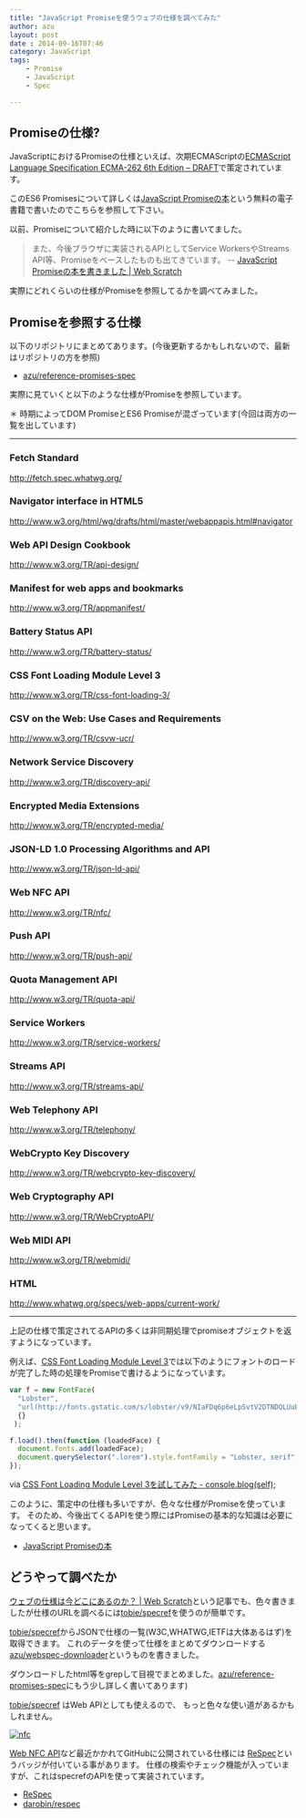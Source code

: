 ```yaml
---
title: "JavaScript Promiseを使うウェブの仕様を調べてみた"
author: azu
layout: post
date : 2014-09-16T07:46
category: JavaScript
tags:
    - Promise
    - JavaScript
    - Spec

---
```


## Promiseの仕様?

JavaScriptにおけるPromiseの仕様といえば、次期ECMAScriptの[ECMAScript Language Specification ECMA-262 6th Edition – DRAFT](http://people.mozilla.org/~jorendorff/es6-draft.html#sec-promise-objects "ECMAScript Language Specification ECMA-262 6th Edition – DRAFT")で策定されています。

このES6 Promisesについて詳しくは[JavaScript Promiseの本](http://azu.github.io/promises-book/ "JavaScript Promiseの本")という無料の電子書籍で書いたのでこちらを参照して下さい。

以前、Promiseについて紹介した時に以下のように書いてました。

> また、今後ブラウザに実装されるAPIとしてService WorkersやStreams API等、Promiseをベースしたものも出てきています。 -- [JavaScript Promiseの本を書きました | Web Scratch](http://efcl.info/2014/0623/res3943/ "JavaScript Promiseの本を書きました | Web Scratch")

実際にどれくらいの仕様がPromiseを参照してるかを調べてみました。

## Promiseを参照する仕様

以下のリポジトリにまとめてあります。(今後更新するかもしれないので、最新はリポジトリの方を参照)

- [azu/reference-promises-spec](https://github.com/azu/reference-promises-spec "azu/reference-promises-spec")

実際に見ていくと以下のような仕様がPromiseを参照しています。

＊ 時期によってDOM PromiseとES6 Promiseが混ざっています(今回は両方の一覧を出しています)

---

### Fetch Standard
http://fetch.spec.whatwg.org/

### Navigator interface in HTML5
http://www.w3.org/html/wg/drafts/html/master/webappapis.html#navigator

### Web API Design Cookbook
http://www.w3.org/TR/api-design/

### Manifest for web apps and bookmarks
http://www.w3.org/TR/appmanifest/

### Battery Status API
http://www.w3.org/TR/battery-status/

### CSS Font Loading Module Level 3
http://www.w3.org/TR/css-font-loading-3/

### CSV on the Web: Use Cases and Requirements
http://www.w3.org/TR/csvw-ucr/

### Network Service Discovery
http://www.w3.org/TR/discovery-api/

### Encrypted Media Extensions
http://www.w3.org/TR/encrypted-media/

### JSON-LD 1.0 Processing Algorithms and API
http://www.w3.org/TR/json-ld-api/

### Web NFC API
http://www.w3.org/TR/nfc/

### Push API
http://www.w3.org/TR/push-api/

### Quota Management API
http://www.w3.org/TR/quota-api/

### Service Workers
http://www.w3.org/TR/service-workers/

### Streams API
http://www.w3.org/TR/streams-api/

### Web Telephony API
http://www.w3.org/TR/telephony/

### WebCrypto Key Discovery
http://www.w3.org/TR/webcrypto-key-discovery/

### Web Cryptography API
http://www.w3.org/TR/WebCryptoAPI/

### Web MIDI API
http://www.w3.org/TR/webmidi/

### HTML
http://www.whatwg.org/specs/web-apps/current-work/

----
上記の仕様で策定されてるAPIの多くは非同期処理でpromiseオブジェクトを返すようになっています。

例えば、[CSS Font Loading Module Level 3](http://www.w3.org/TR/css-font-loading-3/ "CSS Font Loading Module Level 3")では以下のようにフォントのロードが完了した時の処理をPromiseで書けるようになっています。

```js
var f = new FontFace(
  "Lobster",
  "url(http://fonts.gstatic.com/s/lobster/v9/NIaFDq6p6eLpSvtV2DTNDQLUuEpTyoUstqEm5AMlJo4.woff)",
  {}
 );

f.load().then(function (loadedFace) {
  document.fonts.add(loadedFace);
  document.querySelector(".lorem").style.fontFamily = "Lobster, serif";
});
```

via [CSS Font Loading Module Level 3を試してみた - console.blog(self);](http://sadah.hatenablog.com/entry/2014/06/30/211944 "CSS Font Loading Module Level 3を試してみた - console.blog(self);")

このように、策定中の仕様も多いですが、色々な仕様がPromiseを使っています。
そのため、今後出てくるAPIを使う際にはPromiseの基本的な知識は必要になってくると思います。

- [JavaScript Promiseの本](http://azu.github.io/promises-book/ "JavaScript Promiseの本")

## どうやって調べたか

[ウェブの仕様は今どこにあるのか？ | Web Scratch](http://efcl.info/2014/09/02/webspec-here/ "ウェブの仕様は今どこにあるのか？ | Web Scratch")という記事でも、色々書きましたが仕様のURLを調べるには[tobie/specref](https://github.com/tobie/specref "tobie/specref")を使うのが簡単です。

[tobie/specref](https://github.com/tobie/specref "tobie/specref")からJSONで仕様の一覧(W3C,WHATWG,IETFは大体あるはず)を取得できます。
これのデータを使って仕様をまとめてダウンロードする[azu/webspec-downloader](https://github.com/azu/webspec-downloader "azu/webspec-downloader")というものを書きました。

ダウンロードしたhtml等をgrepして目視でまとめました。[azu/reference-promises-spec](https://github.com/azu/reference-promises-spec "azu/reference-promises-spec")にもう少し詳しく書いてあります)

[tobie/specref](https://github.com/tobie/specref "tobie/specref") はWeb APIとしても使えるので、
もっと色々な使い道があるかもしれません。


[![nfc](http://monosnap.com/image/Vq6q1xOoXpgYyvfj5P06RY1GuLMdo5.png)](http://w3c.github.io/nfc/proposals/common/nfc.html)

[Web NFC API](http://w3c.github.io/nfc/proposals/common/nfc.html "Web NFC API")など最近かかれてGitHubに公開されている仕様には
[ReSpec](http://www.w3.org/respec/ "ReSpec")というバッジが付いている事があります。
仕様の検索やチェック機能が入っていますが、これはspecrefのAPIを使って実装されています。

- [ReSpec](http://www.w3.org/respec/ "ReSpec")
- [darobin/respec](https://github.com/darobin/respec "darobin/respec")

